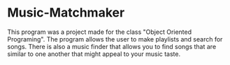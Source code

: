 # Music-Matchmaker
This program was a project made for the class "Object Oriented Programing". The program allows the user to make playlists and search for songs. There is also a music finder that allows you to find songs that are similar to one another that might appeal to your music taste.
